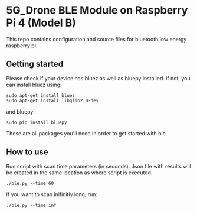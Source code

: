 # 5G_Drone BLE Module on Raspberry Pi 4 (Model B)
This repo contains configuration and source files for bluetooth low energy raspberry pi. 

## Getting started
Please check if your device has bluez as well as bluepy installed. if not, you can install bluez using:
```
sudo apt-get install bluez
sudo apt-get install libglib2.0-dev
```
and bluepy:
```
sudo pip install bluepy
```
These are all packages you'll need in order to get started with ble.


## How to use
Run script with scan time parameters (in seconds). Json file with results will be created in the same location as where script is executed.

```
./ble.py --time 60
```

If you want to scan inifinitly long, run:
```
./ble.py --time inf
```
